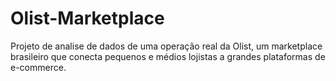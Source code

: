 # Olist-Marketplace
Projeto de analise de dados de uma operação real da Olist, um marketplace brasileiro que conecta pequenos e médios lojistas a grandes plataformas de e-commerce.
